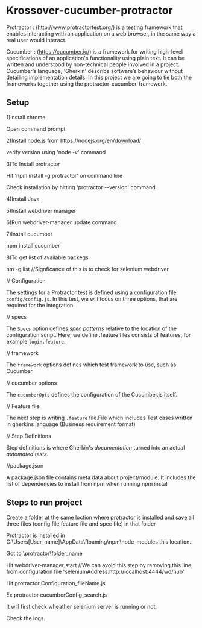 # Krossover-cucumber-protractor
Protractor : (http://www.protractortest.org/) is a testing framework that enables interacting with an application on a web browser, in the same way a real user would interact.
 
Cucumber : (https://cucumber.io/) is a framework for writing high-level specifications of an application's functionality using plain text. 
It can be written and understood by non-technical people involved in a project. 
Cucumber’s language, 'Gherkin' describe software’s behaviour without detailing implementation details.
In this project we are going to tie both the frameworks together using the protractor-cucumber-framework.


## Setup
1)Install chrome

Open command prompt 

2)Install node.js from https://nodejs.org/en/download/

verify version using 'node -v' command

3)To Install protractor

Hit 'npm install -g protractor' on command line

Check installation by hitting 'protractor --version' command

4)Install Java

5)Install webdriver manager

6)Run webdriver-manager update command

7)Install cucumber

npm install cucumber

8)To get list of available packegs

nm -g list //Signficance of this is to check for selenium webdriver



// Configuration

The settings for a Protractor test is defined using a configuration file, `config/config.js`. 
In this test, we will focus on three options, that are required for the integration.

// specs

The `Specs` option defines *spec patterns* relative to the location of the configuration script. Here, we define .feature files consists of features, for example `login.feature`.

// framework

The `framework` options defines which test framework to use, such as Cucumber.

// cucumber options

The `cucumberOpts` defines the configuration of the Cucumber.js itself.

// Feature file

The next step is writing `.feature` file.File which includes Test cases written in gherkins language (Business requirement format)

// Step Definitions

Step definitions is where Gherkin's *documentation* turned into an actual *automated tests*. 

//package.json 

A package.json file contains meta data about project/module. It includes the list of dependencies to install from npm when running npm install


## Steps to run project

Create a folder at the same loction where protractor is installed and save all three files (config file,feature file and spec file) in that folder

Protractor is installed in C:\Users\[User_name]\AppData\Roaming\npm\node_modules this location.

Got to \protractor\folder_name

Hit webdriver-manager start //We can avoid this step by removing this line from configuration file 'seleniumAddress:http://localhost:4444/wd/hub'

Hit protractor Configuration_fileName.js

Ex protractor cucumberConfig_search.js


It will first check wheather selenium server is running or not.

Check the logs.
